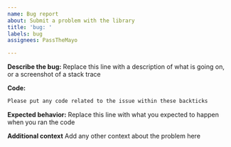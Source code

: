 ```yaml
---
name: Bug report
about: Submit a problem with the library
title: 'bug: '
labels: bug
assignees: PassTheMayo

---
```


<!-- Issues is not a place to submit questions! If you just need help with the library and don't have... -->
<!-- an issue, please join our Discord server instead. https://discord.gg/e7jgDYY -->

**Describe the bug:**
Replace this line with a description of what is going on, or a screenshot of a stack trace

**Code:**
```javascript
Please put any code related to the issue within these backticks
```

**Expected behavior:**
Replace this line with what you expected to happen when you ran the code

**Additional context**
Add any other context about the problem here
